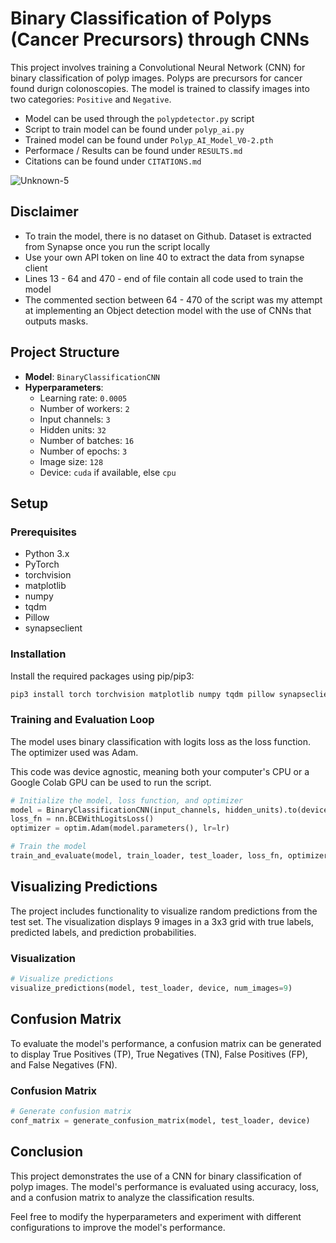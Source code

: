 # Binary Classification of Polyps (Cancer Precursors) through CNNs


This project involves training a Convolutional Neural Network (CNN) for binary classification of polyp images. Polyps are precursors for cancer found durign colonoscopies. The model is trained to classify images into two categories: `Positive` and `Negative`.

- Model can be used through the `polypdetector.py` script
- Script to train model can be found under `polyp_ai.py`
- Trained model can be found under `Polyp_AI_Model_V0-2.pth`
- Performace / Results can be found under `RESULTS.md`
- Citations can be found under `CITATIONS.md`


![Unknown-5](https://github.com/user-attachments/assets/1dfba9df-f477-4479-aa96-0056353afb15)


## Disclaimer

- To train the model, there is no dataset on Github. Dataset is extracted from Synapse once you run the script locally
- Use your own API token on line 40 to extract the data from synapse client
- Lines 13 - 64 and 470 - end of file contain all code used to train the model
- The commented section between 64 - 470 of the script was my attempt at implementing an Object detection model with the use of CNNs that outputs masks.

## Project Structure

- **Model**: `BinaryClassificationCNN`
- **Hyperparameters**: 
  - Learning rate: `0.0005`
  - Number of workers: `2`
  - Input channels: `3`
  - Hidden units: `32`
  - Number of batches: `16`
  - Number of epochs: `3`
  - Image size: `128`
  - Device: `cuda` if available, else `cpu`

## Setup

### Prerequisites

- Python 3.x
- PyTorch
- torchvision
- matplotlib
- numpy
- tqdm
- Pillow
- synapseclient

### Installation

Install the required packages using pip/pip3:

```bash
pip3 install torch torchvision matplotlib numpy tqdm pillow synapseclient
```

### Training and Evaluation Loop

The model uses binary classification with logits loss as the loss function. The optimizer used was Adam. 

This code was device agnostic, meaning both your computer's CPU or a Google Colab GPU can be used to run the script.

```python
# Initialize the model, loss function, and optimizer
model = BinaryClassificationCNN(input_channels, hidden_units).to(device)
loss_fn = nn.BCEWithLogitsLoss()
optimizer = optim.Adam(model.parameters(), lr=lr)

# Train the model
train_and_evaluate(model, train_loader, test_loader, loss_fn, optimizer, accuracy_fn, device, epochs)
```

## Visualizing Predictions

The project includes functionality to visualize random predictions from the test set. The visualization displays 9 images in a 3x3 grid with true labels, predicted labels, and prediction probabilities.

### Visualization

```python
# Visualize predictions
visualize_predictions(model, test_loader, device, num_images=9)
```

## Confusion Matrix

To evaluate the model's performance, a confusion matrix can be generated to display True Positives (TP), True Negatives (TN), False Positives (FP), and False Negatives (FN).

### Confusion Matrix

```python
# Generate confusion matrix
conf_matrix = generate_confusion_matrix(model, test_loader, device)
```

## Conclusion

This project demonstrates the use of a CNN for binary classification of polyp images. The model's performance is evaluated using accuracy, loss, and a confusion matrix to analyze the classification results.

Feel free to modify the hyperparameters and experiment with different configurations to improve the model's performance.
